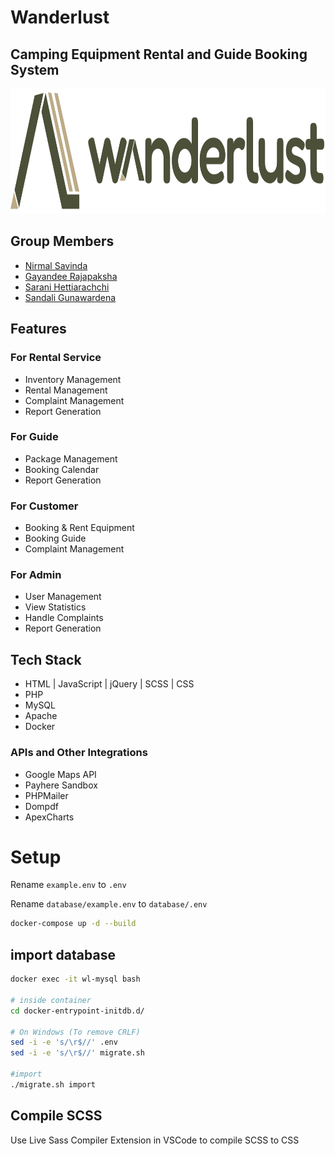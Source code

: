 # Wanderlust

## Camping Equipment Rental and Guide Booking System


<p align="center">
  <img src="https://github.com/wanderlust-group-project-1/wanderlust/blob/main/Logo.png?raw=true" alt="Wanderlust Logo"  height="200">
</p>



## Group Members 

- [Nirmal Savinda](https://www.github.com/nsavinda)
- [Gayandee Rajapaksha](https://www.github.com/Gayandee)
- [Sarani Hettiarachchi](https://www.github.com/Zaras00)
- [Sandali Gunawardena](https://www.github.com/Sandali-Upekha)


## Features

### For Rental Service

- Inventory Management
- Rental Management
- Complaint Management
- Report Generation


### For Guide

- Package Management
- Booking Calendar 
- Report Generation


### For Customer

- Booking & Rent Equipment
- Booking Guide
- Complaint Management


### For Admin

- User Management
- View Statistics
- Handle Complaints
- Report Generation


## Tech Stack

- HTML | JavaScript | jQuery | SCSS | CSS
- PHP
- MySQL
- Apache
- Docker


### APIs and Other Integrations

- Google Maps API
- Payhere Sandbox
- PHPMailer
- Dompdf
- ApexCharts


# Setup

Rename `example.env` to `.env`

Rename `database/example.env` to `database/.env`



```bash
docker-compose up -d --build
```

## import database

```bash
docker exec -it wl-mysql bash

# inside container
cd docker-entrypoint-initdb.d/

# On Windows (To remove CRLF)
sed -i -e 's/\r$//' .env
sed -i -e 's/\r$//' migrate.sh

#import
./migrate.sh import
```


## Compile SCSS

Use Live Sass Compiler Extension in VSCode to compile SCSS to CSS

